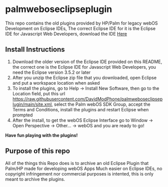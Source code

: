 # palmweboseclipseplugin
This repo contains the old plugins provided by HP/Palm for legacy webOS Development on Eclipse IDEs,
The correct Eclipse IDE for it is the Eclipse IDE for Javascript Web Developers, download the IDE [Here](https://www.eclipse.org/downloads/packages/release/indigo/sr2/eclipse-ide-javascript-web-developers)


## Install Instructions
1. Download the older version of the Eclipse IDE provided on this README, the correct one is the Eclipse IDE for Javascript Web Developers, you need the Eclipse version 3.5.2 or later
2. After you unzip the Eclipse zip file that you downloaded, open Eclipse and put a workspace location when asked
3. To install the plugins, go to Help -> Install New Software, then go to the Location field, put this url https://raw.githubusercontent.com/DavidModPhone/palmweboseclipseplugin/main/site.xml, select the Palm webOS SDK Group, accept the Terms and Conditions, install the plugins and restart Eclipse when prompted
4. After the install, to get the webOS Eclipse Interface go to Window -> Open Perspective -> Other... -> webOS and you are ready to go!

**Have fun playing with the plugins!**

## Purpose of this repo
All of the things this Repo does is to archive an old Eclipse Plugin that Palm/HP made for developing webOS Apps Much easier on Eclipse IDEs, no copyright infringement nor commercial purposes is intented, this is only meant to archive the plugins.
